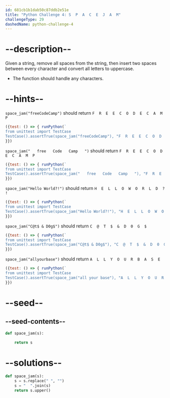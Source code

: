 ```yaml
---
id: 681cb1b1dab50c87ddb2e51e
title: "Python Challenge 4: S  P  A  C  E  J  A  M"
challengeType: 29
dashedName: python-challenge-4
---
```


# --description--

Given a string, remove all spaces from the string, then insert two spaces between every character and convert all letters to uppercase.

- The function should handle any characters.

# --hints--

`space_jam("freeCodeCamp")` should return `F  R  E  E  C  O  D  E  C  A  M  P`

```js
({test: () => { runPython(`
from unittest import TestCase
TestCase().assertTrue(space_jam("freeCodeCamp"), "F  R  E  E  C  O  D  E  C  A  M  P")`)
}})
```

`space_jam("   free   Code   Camp   ")` should return `F  R  E  E  C  O  D  E  C  A  M  P`

```js
({test: () => { runPython(`
from unittest import TestCase
TestCase().assertTrue(space_jam("   free   Code   Camp   "), "F  R  E  E  C  O  D  E  C  A  M  P")`)
}})
```

`space_jam("Hello World?!")` should return `H  E  L  L  O  W  O  R  L  D  ?  !`

```js
({test: () => { runPython(`
from unittest import TestCase
TestCase().assertTrue(space_jam("Hello World?!"), "H  E  L  L  O  W  O  R  L  D  ?  !")`)
}})
```

`space_jam("C@t$ & D0g$")` should return `C  @  T  $  &  D  0  G  $`

```js
({test: () => { runPython(`
from unittest import TestCase
TestCase().assertTrue(space_jam("C@t$ & D0g$"), "C  @  T  $  &  D  0  G  $")`)
}})
```

`space_jam("allyourbase")` should return `A  L  L  Y  O  U  R  B  A  S  E`

```js
({test: () => { runPython(`
from unittest import TestCase
TestCase().assertTrue(space_jam("all your base"), "A  L  L  Y  O  U  R  B  A  S  E")`)
}})
```

# --seed--

## --seed-contents--

```py
def space_jam(s):

    return s
```

# --solutions--

```py
def space_jam(s):
    s = s.replace(" ", "")
    s = "  ".join(s)
    return s.upper()
```

